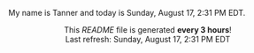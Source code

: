 My name is Tanner and today is Sunday, August 17, 2:31 PM EDT.

<p align="center">This <i>README</i> file is generated <b>every 3 hours</b>!</br>Last refresh: Sunday, August 17, 2:31 PM EDT<br /></p>

